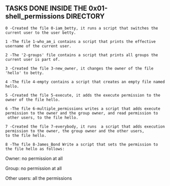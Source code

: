 ## TASKS DONE INSIDE THE 0x01-shell_permissions DIRECTORY

	0 -Created the file 0-iam_betty, it runs a script that switches the current user to the user betty.

	1 -The file 1-who_am_i contains a script that prints the effective username of the current user.

	2 -The '2-groups' file contains a script that prints all groups the current user is part of.

	3 -Created the file 3-new_owner, it changes the owner of the file 'hello' to betty.

	4 -The file 4-empty contains a script that creates an empty file named hello.

	5 -Created the file 5-execute, it adds the execute permission to the owner of the file hello.

	6 -The file 6-multiple_permissions writes a script that adds execute permission to the owner and the group owner, and read permission to
	 other users, to the file hello.

	7 -Created the file 7-everybody, it runs  a script that adds execution permission to the owner, the group owner and the other users, 
	to the file hello.

	8 -The file 8-James_Bond Write a script that sets the permission to the file hello as follows:



Owner: no permission at all

Group: no permission at all

Other users: all the permissions

